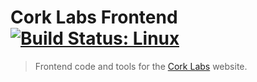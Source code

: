 # Cork Labs Frontend [![Build Status: Linux](http://img.shields.io/travis/cork-labs/cork-labs.app/master.svg?style=flat-square)](https://travis-ci.org/cork-labs/cork-labs.app)

> Frontend code and tools for the [Cork Labs](http://cork-labs.org) website.

